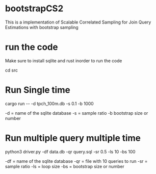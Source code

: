 # bootstrapCS2

This is a implementation of Scalable Correlated Sampling for Join Query Estimations with bootstrap sampling

# run the code

Make sure to install sqlite and rust inorder to run the code

cd src

# Run Single time

cargo run -- -d tpch_100m.db -s 0.1 -b 1000

-d = name of the sqlite database
-s = sample ratio
-b bootstrap size or number

# Run multiple query multiple time

python3 driver.py -df data.db -qr query.sql -sr 0.5 -ls 10 -bs 100

-df = name of the sqlite database
-qr = file with 10 queries to run
-sr = sample ratio
-ls = loop size
-bs = bootstrap size or number
